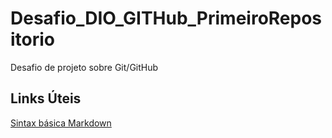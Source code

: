 # Desafio_DIO_GITHub_PrimeiroRepositorio
Desafio de projeto sobre Git/GitHub

## Links Úteis
[Sintax básica Markdown](https://www.markdownguide.org/basic-syntax/)

